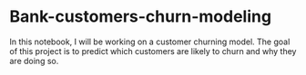 # Bank-customers-churn-modeling
In this notebook, I will be working on a customer churning model. The goal of this project is to predict which customers are likely to churn and why they are doing so.
